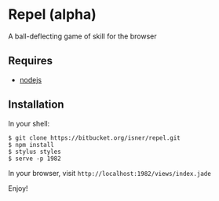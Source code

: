 # Repel (alpha)

A ball-deflecting game of skill for the browser

## Requires

- [nodejs](http://nodejs.org)

## Installation

In your shell:

    $ git clone https://bitbucket.org/isner/repel.git
    $ npm install
    $ stylus styles
    $ serve -p 1982

In your browser, visit `http://localhost:1982/views/index.jade`

Enjoy!
